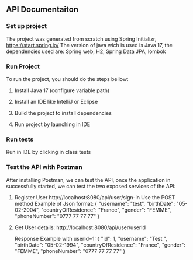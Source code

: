 ## API Documentaiton

### Set up project

The project was generated from scratch using Spring Initializr,
https://start.spring.io/
The version of java wich is used is Java 17, the dependencies used are: Spring web,
H2, Spring Data JPA, lombok

### Run Project

To run the project, you should do the steps bellow:

1. Install Java 17 (configure variable path)

2. Install an IDE like IntelliJ or Eclipse

3. Build the project to install dependencies

4. Run project  by launching in IDE

### Run tests

Run in IDE by clicking in class tests

### Test the API with Postman

After installing Postman, we can test the API, once the application in successfully
started, we can test the two exposed services of the API:

1. Register User http://localhost:8080/api/user/sign-in Use the POST method
   Example of Json format:
   {
   "username": "test",
   "birthDate": "05-02-2004",
   "countryOfResidence": "France",
   "gender": "FEMME",
   "phoneNumber": "0777 77 77 77"
   }

2. Get User details: http://localhost:8080/api/user/userId

   Response Example with userId=1:
   {
   "id": 1,
   "username": "Test ",
   "birthDate": "05-02-1994",
   "countryOfResidence": "France",
   "gender": "FEMME",
   "phoneNumber": "0777 77 77 77"
   }


